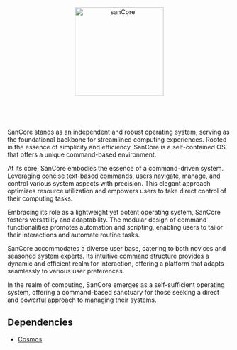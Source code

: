 <html>
  
<div align="center">
  <img alt="sanCore" src="https://github.com/GDS-Sander/sanOS-Core/assets/97965051/f5933780-0263-41fb-95ea-4c82c68c13e1" width="200" />
</div>

#

<br/>
<br/>
SanCore stands as an independent and robust operating system, serving as the foundational backbone for streamlined computing experiences. Rooted in the essence of simplicity and efficiency, SanCore is a self-contained OS that offers a unique command-based environment.

At its core, SanCore embodies the essence of a command-driven system. Leveraging concise text-based commands, users navigate, manage, and control various system aspects with precision. This elegant approach optimizes resource utilization and empowers users to take direct control of their computing tasks.

Embracing its role as a lightweight yet potent operating system, SanCore fosters versatility and adaptability. The modular design of command functionalities promotes automation and scripting, enabling users to tailor their interactions and automate routine tasks.

SanCore accommodates a diverse user base, catering to both novices and seasoned system experts. Its intuitive command structure provides a dynamic and efficient realm for interaction, offering a platform that adapts seamlessly to various user preferences.

In the realm of computing, SanCore emerges as a self-sufficient operating system, offering a command-based sanctuary for those seeking a direct and powerful approach to managing their systems.
<br/>



## Dependencies
- [Cosmos](https://github.com/Cosmos)

